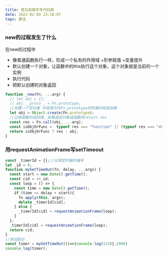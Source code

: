 ```yaml
---
title: 常见前端手写代码题
date: 2022-02-09 23:18:07
tags: 算法
---
```


### new的过程发生了什么

在new的过程中
- 像普通函数执行一样，形成一个私有的作用域
   +形参赋值
   +变量提升
- 默认创建一个对象，让函数中的this执行这个对象，这个对象就是当前的一个实例
- 执行代码
- 把默认创建的对象返回

```js
function _new(Fn, ...arg) {
  // let obj = {};
  // obj.__proto__ = Fn.prototype;
  //创建一个空对象 并使其作为Fn.prototype的所属的构造函数
  let obj = Object.create(Fn.prototype);
  //记录函数的返回值，如果返回对象或函数则return res
  const res = Fn.call(obj, ...arg);
  const isObjOrFunc =  typeof res === "function" || (typeof res === "object" && res !== null);
  return isObjOrFunc ? res : obj;
}
```

### 用requestAnimationFrame写setTimeout

```js
const _timerId = {};//记录定时器的编号
let _id = 0;
function mySetTimeOut(fn, delay, ...args) {
  const start = new Date().getTime();
  const cid = ++_id;
  const loop = () => {
    const time = new Date().getTime();
    if (time >= delay + start){
      fn.apply(this, args);
      delete _timerId[cid];
    } else {
      _timerId[cid] = requestAnimationFrame(loop);
    }
  };
  _timerId[cid] = requestAnimationFrame(loop);
  return cid;
}
//测试部分
const timer = mySetTimeOut(()=>{console.log(123)},2000)
console.log(timer);
```

